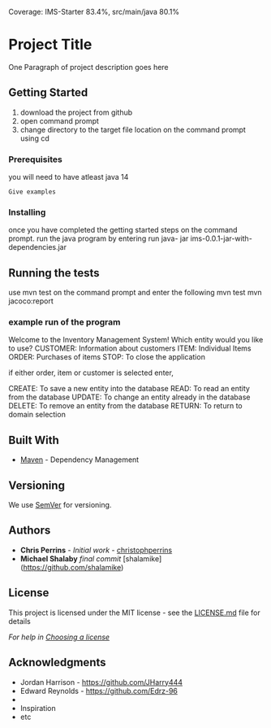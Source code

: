 Coverage: IMS-Starter 83.4%, src/main/java 80.1%
# Project Title

One Paragraph of project description goes here

## Getting Started

1. download the project from github
2. open command prompt
3. change directory to the target file location on the command prompt using cd <your file directory>

### Prerequisites

you will need to have atleast java 14

```
Give examples
```

### Installing

once you have completed the getting started steps on the command prompt. run the java program by entering
 run java- jar ims-0.0.1-jar-with-dependencies.jar



## Running the tests

use mvn test on the command prompt and enter the following
mvn test
mvn jacoco:report



### example run of the program

Welcome to the Inventory Management System!
Which entity would you like to use?
CUSTOMER: Information about customers
ITEM: Individual Items
ORDER: Purchases of items
STOP: To close the application

if either order, item or customer is selected enter,

CREATE: To save a new entity into the database
READ: To read an entity from the database
UPDATE: To change an entity already in the database
DELETE: To remove an entity from the database
RETURN: To return to domain selection


## Built With

* [Maven](https://maven.apache.org/) - Dependency Management

## Versioning

We use [SemVer](http://semver.org/) for versioning.

## Authors

* **Chris Perrins** - *Initial work* - [christophperrins](https://github.com/christophperrins)
* **Michael Shalaby** *final commit* [shalamike] (https://github.com/shalamike)

## License

This project is licensed under the MIT license - see the [LICENSE.md](LICENSE.md) file for details 

*For help in [Choosing a license](https://choosealicense.com/)*

## Acknowledgments
* Jordan Harrison - https://github.com/JHarry444
* Edward Reynolds - https://github.com/Edrz-96
* 
* Inspiration
* etc
